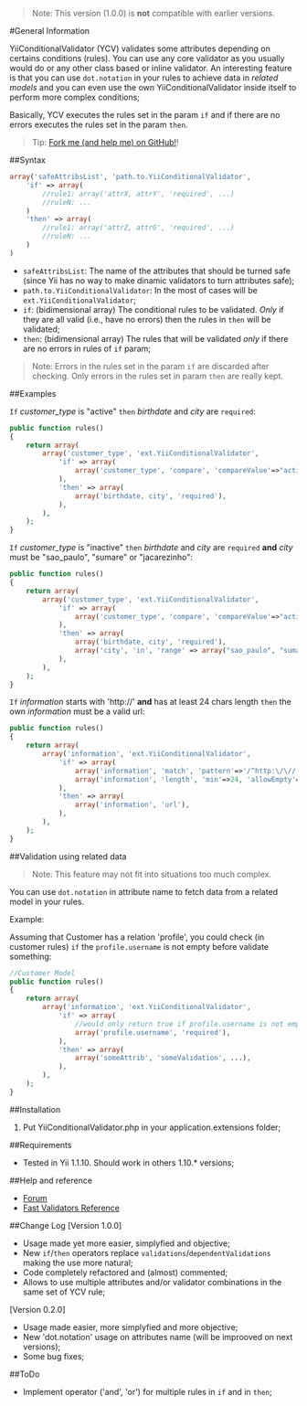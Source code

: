 > Note: This version (1.0.0) is **not** compatible with earlier versions.


#General Information

YiiConditionalValidator (YCV) validates some attributes depending on certains conditions (rules). You can use any core validator as you usually would do or any other class based or inline validator. An interesting feature is that you can use `dot.notation` in your rules to achieve data in *related models* and you can even use the own YiiConditionalValidator inside itself to perform more complex conditions;

Basically, YCV executes the rules set in the param `if` and if there are no errors executes the rules set in the param `then`.

> Tip: [Fork me (and help me) on GitHub!](https://github.com/sidtj/Yii-Conditional-Validator/)!

##Syntax

```php
array('safeAttribsList', 'path.to.YiiConditionalValidator',
    'if' => array(
        //rule1: array('attrX, attrY', 'required', ...)
        //ruleN: ...
    )
    'then' => array(
        //rule1: array('attrZ, attrG', 'required', ...)
        //ruleN: ...
    )
)
```

- `safeAttribsList`: The name of the attributes that should be turned safe (since Yii has no way to make dinamic validators to turn attributes safe);
- `path.to.YiiConditionalValidator`: In the most of cases will be `ext.YiiConditionalValidator`;
- `if`: (bidimensional array) The conditional rules to be validated. *Only* if they are all valid (i.e., have no errors) then the rules in `then` will be validated;
- `then`: (bidimensional array) The rules that will be validated *only* if there are no errors in rules of `if` param;

> Note:
Errors in the rules set in the param `if` are discarded after checking. Only errors in the rules set in param `then` are really kept.


##Examples

`If` *customer_type* is "active" `then` *birthdate* and *city* are `required`:
```php
public function rules()
{
    return array(
        array('customer_type', 'ext.YiiConditionalValidator',
            'if' => array(
                array('customer_type', 'compare', 'compareValue'=>"active"),
            ),
            'then' => array(
                array('birthdate, city', 'required'),
            ),
        ),
    );
}
```

`If` *customer_type* is "inactive" `then` *birthdate* and *city* are `required` **and** *city* must be "sao_paulo", "sumare" or "jacarezinho":
```php
public function rules()
{
    return array(
        array('customer_type', 'ext.YiiConditionalValidator',
            'if' => array(
                array('customer_type', 'compare', 'compareValue'=>"active"),
            ),
            'then' => array(
                array('birthdate, city', 'required'),
                array('city', 'in', 'range' => array("sao_paulo", "sumare", "jacarezinho")),
            ),
        ),
    );
}
```

`If` *information* starts with 'http://' **and** has at least 24 chars length `then` the own *information* must be a valid url:
```php
public function rules()
{
    return array(
        array('information', 'ext.YiiConditionalValidator',
            'if' => array(
                array('information', 'match', 'pattern'=>'/^http:\/\//'),
                array('information', 'length', 'min'=>24, 'allowEmpty'=>false),
            ),
            'then' => array(
                array('information', 'url'),
            ),
        ),
    );
}
```

##Validation using related data

> Note:
This feature may not fit into situations too much complex.

You can use `dot.notation` in attribute name to fetch data from a related model in your rules.

Example:

Assuming that Customer has a relation 'profile', you could check (in customer rules) `if` the `profile.username` is not empty before validate something:
```php
//Customer Model
public function rules()
{
    return array(
        array('information', 'ext.YiiConditionalValidator',
            'if' => array(
                //would only return true if profile.username is not empty
                array('profile.username', 'required'),
            ),
            'then' => array(
                array('someAttrib', 'someValidation', ...),
            ),
        ),
    );
}
```


##Installation
1. Put YiiConditionalValidator.php in your application.extensions folder;

##Requirements
- Tested in Yii 1.1.10. Should work in others 1.10.* versions;

##Help and reference
- [Forum](http://www.yiiframework.com/forum/index.php?/topic/27930-extension-yii-conditional-validator/)
- [Fast Validators Reference](http://www.yiiframework.com/wiki/56/reference-model-rules-validation/)

##Change Log
[Version 1.0.0]
- Usage made yet more easier, simplyfied and objective;
- New `if`/`then` operators replace `validations`/`dependentValidations` making the use more natural;
- Code completely refactored and (almost) commented;
- Allows to use multiple attributes and/or validator combinations in the same set of YCV rule;

[Version 0.2.0]
- Usage made easier, more simplyfied and more objective;
- New 'dot.notation' usage on attributes name (will be improoved on next versions);
- Some bug fixes;

##ToDo
- Implement operator ('and', 'or') for multiple rules in `if` and in `then`;
